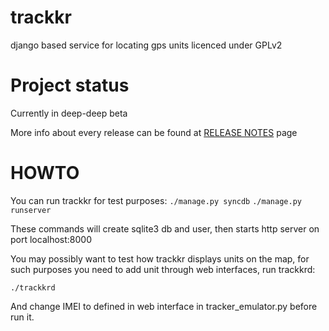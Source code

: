 trackkr
=======

django based service for locating gps units licenced under GPLv2


Project status
=======

Currently in deep-deep beta

More info about every release can be found at [RELEASE NOTES](https://github.com/teran/trackkr/wiki/RELEASE_NOTES) page

HOWTO
=======

You can run trackkr for test purposes:
``./manage.py syncdb``
``./manage.py runserver``

These commands will create sqlite3 db and user, then starts http server on port localhost:8000

You may possibly want to test how trackkr displays units on the map, for such purposes you need to add unit through web interfaces, run trackkrd:

``./trackkrd``

And change IMEI to defined in web interface in tracker_emulator.py before run it.
